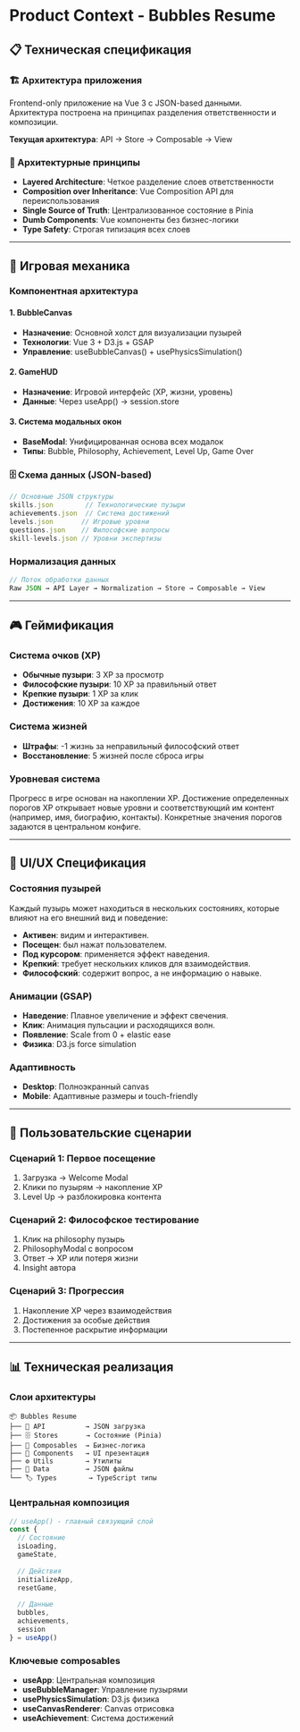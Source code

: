 # Product Context - Bubbles Resume

## 📋 Техническая спецификация

### 🏗️ Архитектура приложения
Frontend-only приложение на Vue 3 с JSON-based данными. Архитектура построена на принципах разделения ответственности и композиции.

**Текущая архитектура**: API → Store → Composable → View

### 🎨 Архитектурные принципы
- **Layered Architecture**: Четкое разделение слоев ответственности
- **Composition over Inheritance**: Vue Composition API для переиспользования
- **Single Source of Truth**: Централизованное состояние в Pinia
- **Dumb Components**: Vue компоненты без бизнес-логики
- **Type Safety**: Строгая типизация всех слоев

---

## 🎯 Игровая механика

### Компонентная архитектура

#### 1. BubbleCanvas
- **Назначение**: Основной холст для визуализации пузырей
- **Технологии**: Vue 3 + D3.js + GSAP
- **Управление**: useBubbleCanvas() + usePhysicsSimulation()

#### 2. GameHUD  
- **Назначение**: Игровой интерфейс (XP, жизни, уровень)
- **Данные**: Через useApp() → session.store

#### 3. Система модальных окон
- **BaseModal**: Унифицированная основа всех модалок
- **Типы**: Bubble, Philosophy, Achievement, Level Up, Game Over

### 🗄️ Схема данных (JSON-based)

```typescript
// Основные JSON структуры
skills.json        // Технологические пузыри
achievements.json  // Система достижений  
levels.json       // Игровые уровни
questions.json    // Философские вопросы
skill-levels.json // Уровни экспертизы
```

### Нормализация данных
```typescript
// Поток обработки данных
Raw JSON → API Layer → Normalization → Store → Composable → View
```

---

## 🎮 Геймификация

### Система очков (XP)
- **Обычные пузыри**: 3 XP за просмотр
- **Философские пузыри**: 10 XP за правильный ответ  
- **Крепкие пузыри**: 1 XP за клик
- **Достижения**: 10 XP за каждое

### Система жизней
- **Штрафы**: -1 жизнь за неправильный философский ответ
- **Восстановление**: 5 жизней после сброса игры

### Уровневая система
Прогресс в игре основан на накоплении XP. Достижение определенных порогов XP открывает новые уровни и соответствующий им контент (например, имя, биографию, контакты). Конкретные значения порогов задаются в центральном конфиге.

---

## 🎨 UI/UX Спецификация

### Состояния пузырей
Каждый пузырь может находиться в нескольких состояниях, которые влияют на его внешний вид и поведение:
- **Активен**: видим и интерактивен.
- **Посещен**: был нажат пользователем.
- **Под курсором**: применяется эффект наведения.
- **Крепкий**: требует нескольких кликов для взаимодействия.
- **Философский**: содержит вопрос, а не информацию о навыке.

### Анимации (GSAP)
- **Наведение**: Плавное увеличение и эффект свечения.
- **Клик**: Анимация пульсации и расходящихся волн.
- **Появление**: Scale from 0 + elastic ease
- **Физика**: D3.js force simulation

### Адаптивность
- **Desktop**: Полноэкранный canvas
- **Mobile**: Адаптивные размеры и touch-friendly

---

## 🔄 Пользовательские сценарии

### Сценарий 1: Первое посещение
1. Загрузка → Welcome Modal
2. Клики по пузырям → накопление XP
3. Level Up → разблокировка контента

### Сценарий 2: Философское тестирование
1. Клик на philosophy пузырь
2. PhilosophyModal с вопросом
3. Ответ → XP или потеря жизни
4. Insight автора

### Сценарий 3: Прогрессия
1. Накопление XP через взаимодействия
2. Достижения за особые действия
3. Постепенное раскрытие информации

---

## 📊 Техническая реализация

### Слои архитектуры
```
📦 Bubbles Resume
├── 🔗 API          → JSON загрузка
├── 🗄️ Stores       → Состояние (Pinia)
├── 🧩 Composables  → Бизнес-логика  
├── 🎨 Components   → UI презентация
├── ⚙️ Utils        → Утилиты
├── 📁 Data         → JSON файлы
└── 🏷️ Types        → TypeScript типы
```

### Центральная композиция
```typescript
// useApp() - главный связующий слой
const {
  // Состояние
  isLoading,
  gameState,
  
  // Действия  
  initializeApp,
  resetGame,
  
  // Данные
  bubbles,
  achievements,
  session
} = useApp()
```

### Ключевые composables
- **useApp**: Центральная композиция
- **useBubbleManager**: Управление пузырями
- **usePhysicsSimulation**: D3.js физика
- **useCanvasRenderer**: Canvas отрисовка
- **useAchievement**: Система достижений 